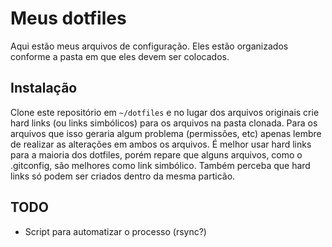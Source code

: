 # Meus dotfiles

Aqui estão meus arquivos de configuração. Eles estão organizados conforme a
pasta em que eles devem ser colocados.

## Instalação

Clone este repositório em `~/dotfiles` e no lugar dos arquivos originais crie
hard links (ou links simbólicos) para os arquivos na pasta clonada. Para os
arquivos que isso geraria algum problema (permissões, etc) apenas lembre de
realizar as alterações em ambos os arquivos.
É melhor usar hard links para a maioria dos dotfiles, porém repare que alguns
arquivos, como o .gitconfig, são melhores como link simbólico. Também perceba
que hard links só podem ser criados dentro da mesma particão.

## TODO

*   Script para automatizar o processo (rsync?)
